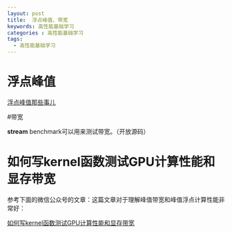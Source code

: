 ```yaml
---
layout: post
title:  浮点峰值、带宽
keywords: 高性能基础学习
categories : 高性能基础学习
tags:
  - 高性能基础学习
---
```


# 浮点峰值

[浮点峰值那些事儿](https://zhuanlan.zhihu.com/p/28226956)



#带宽

**stream** benchmark可以用来测试带宽。（开放源码）



# 如何写kernel函数测试GPU计算性能和显存带宽 

参考下面的微信公众号的文章：这篇文章对于理解峰值带宽和峰值浮点计算性能非常好：

[如何写kernel函数测试GPU计算性能和显存带宽](https://mp.weixin.qq.com/s?__biz=MzI5ODk5NjQ3Mg==&mid=2247483967&idx=1&sn=39db52574e3623e01d505f087a86fef5&chksm=ec9c05a8dbeb8cbe4cdebafedafaf811436eb861b8a7541fede020e541808c1a310f05b45d2b&mpshare=1&scene=1&srcid=0513kFLQUKyFu2gts4t7l510&pass_ticket=0xD3gNGx0tmurjVLWXLN5ooqVqgUF%2BoFWOwGCbMXoJtDCkruWiSxKiFpiwjE5KtK#rd)
